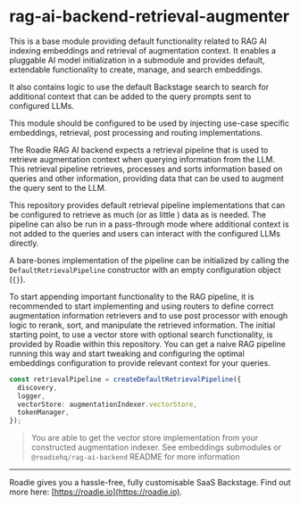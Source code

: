# rag-ai-backend-retrieval-augmenter

This is a base module providing default functionality related to RAG AI indexing embeddings and retrieval of augmentation context. It enables a pluggable AI model initialization in a submodule and provides default, extendable functionality to create, manage, and search embeddings.

It also contains logic to use the default Backstage search to search for additional context that can be added to the query prompts sent to configured LLMs.

This module should be configured to be used by injecting use-case specific embeddings, retrieval, post processing and routing implementations.

The Roadie RAG AI backend expects a retrieval pipeline that is used to retrieve augmentation context when querying information from the LLM. This retrieval pipeline retrieves, processes and sorts information based on queries and other information, providing data that can be used to augment the query sent to the LLM.

This repository provides default retrieval pipeline implementations that can be configured to retrieve as much (or as little ) data as is needed. The pipeline can also be run in a pass-through mode where additional context is not added to the queries and users can interact with the configured LLMs directly.

A bare-bones implementation of the pipeline can be initialized by calling the `DefaultRetrievalPipeline` constructor with an empty configuration object (`{}`).

To start appending important functionality to the RAG pipeline, it is recommended to start implementing and using routers to define correct augmentation information retrievers and to use post processor with enough logic to rerank, sort, and manipulate the retrieved information. The initial starting point, to use a vector store with optional search functionality, is provided by Roadie within this repository. You can get a naive RAG pipeline running this way and start tweaking and configuring the optimal embeddings configuration to provide relevant context for your queries.

```typescript
const retrievalPipeline = createDefaultRetrievalPipeline({
  discovery,
  logger,
  vectorStore: augmentationIndexer.vectorStore,
  tokenManager,
});
```

> You are able to get the vector store implementation from your constructed augmentation indexer. See embeddings submodules or `@roadiehq/rag-ai-backend` README for more information

---

Roadie gives you a hassle-free, fully customisable SaaS Backstage. Find out more here: [https://roadie.io](https://roadie.io).
